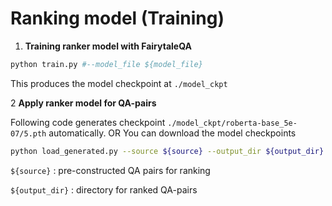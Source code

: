 # Ranking model (Training)

1. **Training ranker model with FairytaleQA**

```bash
python train.py #--model_file ${model_file}
```

This produces the model checkpoint at `./model_ckpt`

2 **Apply ranker model for QA-pairs**

Following code generates checkpoint `./model_ckpt/roberta-base_5e-07/5.pth` automatically. OR You can download the model checkpoints

```bash
python load_generated.py --source ${source} --output_dir ${output_dir}
```

`${source}` : pre-constructed QA pairs for ranking

`${output_dir}` : directory for ranked QA-pairs
